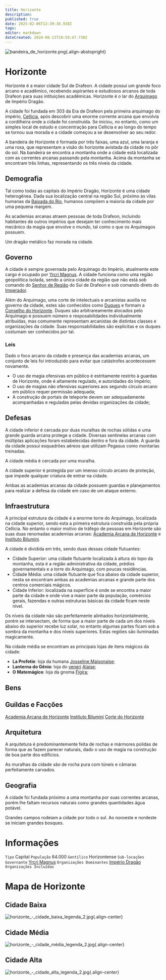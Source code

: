 ```yaml
---
title: Horizonte
description: 
published: true
date: 2025-02-06T13:39:38.938Z
tags: 
editor: markdown
dateCreated: 2024-08-13T19:59:47.730Z
---
```


![bandeira_de_horizonte.png](/uploads/bandeiras/bandeira_de_horizonte.png){.align-abstopright}

# Horizonte
Horizonte é a maior cidade Sul de Drafeon. A cidade possui um grande foco arcano e acadêmico, recebendo aspirantes e estudiosos arcanos de toda Drafeon para suas intituições acadêmicas. Horizonte é o lar do [Arquimago](/rankings-e-titulos/arquimago) de Império Dragão.

A cidade foi fundada em 303 da Era de Drafeon pela primeira arquimago do império, [Cellicia](/individuos/cellicia), após descobrir uma enorme corrente arcana que envolvia a cordilheira onde a cidade foi construída. Se iniciou, no entanto, como um simples local de estudo e concentração para Cellicia e ao longo do tempo se tornou sua morada e a cidade começou a se desenvolver ao seu redor.

A bandeira de Horizonte é formada por três faixas, uma azul, uma laranja e uma roxa, que representam a visão do horizonte avistada da cidade no pôr do sol. Na bandeira se encontra a montanha onde a cidade está localizada com as correntes arcanas passando pela montanha. Acima da montanha se encontram três linhas, representando os três níveis da cidade.

## Demografia
Tal como todas as capitais do Império Dragão, Horizonte é uma cidade heterogênea. Dada sua localização central na região Sul, próximo às vilas humanas da [Baixada do Rio](/lugares/plano-material/drafeon/sul-de-drafeon/baixada-do-rio#baixada-do-rio), humanos compõem a maioria da cidade por uma pequena margem.

As academias arcanas atraem pessoas de toda Drafeon, incluindo habitantes de outros impérios que desejam ter conhecimento mais mecânico da magia que envolve o mundo, tal como o que os Arquimagos possuem.

Um dragão metálico faz morada na cidade.

## Governo
A cidade é sempre governada pelo Arquimago do Império, atualmente este cargo é ocupado por [Yrcri Magnus](/individuos/yrcri-magnus). A cidade funciona como uma região geopolítica isolada, sendo a única cidade da região que não está sob comando do [Senhor de Região](/rankings-e-titulos/senhor-de-regiao) do Sul de Drafeon e sob comando direto do [Imperador](/rankings-e-titulos/imperador-dragao).

Além do Arquimago, uma corte de intelectuais e arcanistas auxilia no governo da cidade, estes são conhecidos como [Duques](/rankings-e-titulos/imperio-dragao/duque) e formam a [Conselho do Horizonte](/faccoes/nacoes/imperio-dragao/conselho-de-horizonte). Duques são arbitrareamente alocados pelo Arquimago e possuem número e resposabilidades individualmente atribuídas, mas comumente representam arcanistas de distintas classes e organizações da cidade. Suas responsabilidades são explicítas e os duques costumam ser conhecidos por tal.

### Leis
Dado o foco arcano da cidade e presença das academias arcanas, um conjunto de leis foi introduzido para evitar que catástrofes acontecessem novamente.

* O uso de magia ofensivas em público é estritamente restrito à guardas de Horizonte, onde é altamente regulado, e autoridades do Império;
* O uso de magias não ofensivas superiores aos segundo círculo arcano em público requer permissão adequada;
* A construção de portais de teleporte devem ser adequadamente acompanhadas e reguladas pelas devidas organizações da cidade;

## Defesas
A cidade inferior é cercada por duas muralhas de rochas sólidas e uma grande guarda arcana protege a cidade. Diversas sentinelas arcanas com múltiplas aplicações foram estabelecidas dentro e fora da cidade. A guarda da cidade possui esquadrões aéreos que utilizam Pegasus como montarias treinadas.

A cidade média é cercada por uma muralha. 

A cidade superior é protegida por um imenso círculo arcano de proteção, que impede qualquer criatura de entrar na cidade.

Ambas as academias arcanas da cidade possuem guardas e planejamentos para realizar a defesa da cidade em caso de um ataque externo.

## Infraestrutura
A principal estrutura da cidade é a enorme torre do Arquimago, localizada na cidade superior, sendo esta a primeira estrutura construída pela própria Cellicia. No entanto o maior motivo de tráfego de pessoas em Horizonte são suas duas renomadas academias arcanas: [Academia Arcana de Horizonte](/faccoes/nacoes/imperio-dragao/academia-arcana-de-horizonte) e [Instituto Bilumini](/faccoes/faccoes-independentesinstituto-bilumini).

A cidade é dividida em três, sendo duas dessas cidade flutuantes:
* Cidade Superior: uma cidade flutuante localizada à altura do topo da montanha, esta é a região administrativa da cidade, prédios governamentais e a torre do Arquimago, com poucas residências.
* Cidade Média: uma cidade flutuante que fica abaixo da cidade superior, nesta se encontram ambas as academias arcanas e grande parte dos centros comerciais mágicos.
* Cidade Inferior: localizada na superfície é onde se encontra a maior parte da cidade e onde vive a maior parte da população, comércios gerais, fazendas e outras estruturas básicas da cidade ficam neste nível.

Os níveis da cidade não são perfeitamente alinhados horizontalmente, porém se intersectam, de forma que a maior parte de cada um dos níveis abaixo do superior recebe luz solar, no entanto algumas partes ficam sob a sombra da montanha e dos níveis superiores. Estas regiões são iluminadas magicamente.

Na cidade média se encontram as principais lojas de itens mágicos da cidade:
- **La Profetie**: loja da humana [Josseline Maisonaise](/individuos/josseline-maisonaise);
- **Lanterna do Gênio**: loja do [veneri](/fauna-e-flora/especies-inteligentes/elfo-veneri) [Alaise](/individuos/alaise);
- **O Matemágico**: loja da gnoma [Figira](/individuos/figira);

## Bens

## Guildas e Facções
[Academia Arcana de Horizonte](/faccoes/nacoes/imperio-dragao/academia-arcana-de-horizonte)
[Instituto Bilumini](/faccoes/faccoes-independentesinstituto-bilumini)
[Corte do Horizonte](/faccoes/nacoes/imperio-dragao/corte-de-horizonte)

## Arquitetura
A arquitetura é predominantemente feita de rochas e mármores polidas de forma que as fazem parecer naturais, dado o uso de magia na construção de boa parte dos edifícios.

As muralhas da cidade são de rocha pura com túneis e câmaras perfeitamente carvados.

## Geografia
A cidade foi fundada próximo a uma montanha por suas correntes arcanas, porém lhe faltam recursos naturais como grandes quantidades água potável.

Grandes campos rodeiam a cidade por todo o sul. Ao noroeste e nordeste se iniciam grandes bosques.

# Informações
`Tipo` Capital
`População` 64.000
`Gentílico` Horizontense 
`Sub-locações` 
`Governante` [Yrcri Magnus](/individuos/yrcri-magnus)
`Organizações Dominantes` [Império Dragão](/faccoes/nacoes/imperio-dragao#imperio-dragao)
`Organizações Incluídas` 

# Mapa de Horizonte
## Cidade Baixa
![horizonte_-_cidade_baixa_legenda_2.jpg](/uploads/mapas/horizonte_-_cidade_baixa_legenda_2.jpg){.align-center}
## Cidade Média
![horizonte_-_cidade_média_legenda_2.jpg](/uploads/mapas/horizonte_-_cidade_média_legenda_2.jpg){.align-center}
## Cidade Alta
![horizonte_-_cidade_alta_legenda_2.jpg](/uploads/mapas/horizonte_-_cidade_alta_legenda_2.jpg){.align-center}